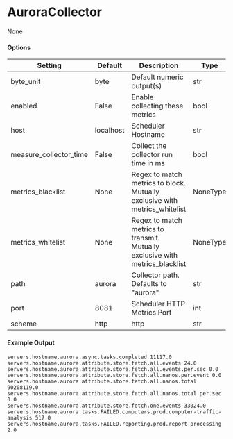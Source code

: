<!--This file was generated from the python source
Please edit the source to make changes
-->
AuroraCollector
=====
None
#### Options

Setting | Default | Description | Type
--------|---------|-------------|-----
byte_unit | byte | Default numeric output(s) | str
enabled | False | Enable collecting these metrics | bool
host | localhost | Scheduler Hostname | str
measure_collector_time | False | Collect the collector run time in ms | bool
metrics_blacklist | None | Regex to match metrics to block. Mutually exclusive with metrics_whitelist | NoneType
metrics_whitelist | None | Regex to match metrics to transmit. Mutually exclusive with metrics_blacklist | NoneType
path | aurora | Collector path. Defaults to "aurora" | str
port | 8081 | Scheduler HTTP Metrics Port | int
scheme | http | http | str

#### Example Output

```
servers.hostname.aurora.async.tasks.completed 11117.0
servers.hostname.aurora.attribute.store.fetch.all.events 24.0
servers.hostname.aurora.attribute.store.fetch.all.events.per.sec 0.0
servers.hostname.aurora.attribute.store.fetch.all.nanos.per.event 0.0
servers.hostname.aurora.attribute.store.fetch.all.nanos.total 90208119.0
servers.hostname.aurora.attribute.store.fetch.all.nanos.total.per.sec 0.0
servers.hostname.aurora.attribute.store.fetch.one.events 33024.0
servers.hostname.aurora.tasks.FAILED.computers.prod.computer-traffic-analysis 517.0
servers.hostname.aurora.tasks.FAILED.reporting.prod.report-processing 2.0
```

